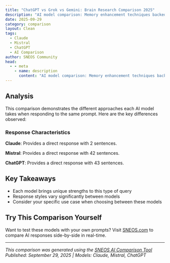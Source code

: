 ```yaml
---
title: "ChatGPT vs Grok vs Gemini: Brain Research Comparison 2025"
description: "AI model comparison: Memory enhancement techniques backed by neuroscience research..."
date: 2025-09-29
category: comparison
layout: Clean
tags:
  - Claude
  - Mistral
  - ChatGPT
  - AI Comparison
author: SNEOS Community
head:
  - - meta
    - name: description
      content: "AI model comparison: Memory enhancement techniques backed by neuroscience research..."
---
```


<ChatComparison
  title="ChatGPT vs Grok vs Gemini: Brain Research Comparison 2025"
  prompt="Memory enhancement techniques backed by neuroscience research"
  :responses='{
    "Claude": "Invalid API source. Please specify \u0027openai\u0027, \u0027anthropic\u0027, \u0027gemini\u0027, \u0027gemini-grounding\u0027, \u0027deepseek\u0027, \u0027grok\u0027, \u0027grok-live\u0027, or \u0027mistral\u0027.",
    "Mistral": "Memory enhancement techniques backed by neuroscience research include several strategies that have been shown to improve memory formation, retention, and recall. Here are some of the most effective methods:\n\n1. **Spaced Repetition**: This technique involves reviewing information multiple times, spaced out over increasing intervals. It\u0027s highly effective for long-term retention and is backed by extensive research, including the work of psychologist Hermann Ebbinghaus.\n\n2. **Active Recall**: Instead of passively reviewing information, actively recall it from your memory. This could be in the form of self-quizzing or explaining concepts out loud. Active recall strengthens neural pathways, making it easier to retrieve information in the future.\n\n3. **Dual Coding**: Combine verbal and visual materials to take advantage of both visual and verbal processing systems. This can involve drawing diagrams, mind maps, or using images alongside text.\n\n4. **Elaborative Interrogation**: Ask \u0022why\u0022 questions related to the information you\u0027re learning. This helps to integrate new information with prior knowledge, enhancing memory.\n\n5. **Interleaved Practice**: Mix up different topics or subjects while studying, rather than focusing on one topic at a time. This improves your brain\u0027s ability to differentiate between types of problems or ideas.\n\n6. **Sleep**: Neuroscience research has shown that sleep plays a crucial role in memory consolidation. Both rapid eye movement (REM) and non-REM sleep stages are important for this process.\n\n7. **Exercise**: Regular physical exercise has been shown to improve memory and cognitive function by increasing brain-derived neurotrophic factor (BDNF), which supports the growth of new neurons and synapses.\n\n8. **Mindfulness and Meditation**: Practicing mindfulness and meditation can improve focus, working memory, and long-term memory by reducing stress and enhancing neural connectivity.\n\n9. **Mnemonic Devices**: Techniques like the method of loci (memory palace), acronyms, and visual imagery can help organize and simplify information, making it easier to remember.\n\n10. **Nutrition**: Certain foods and nutrients, such as omega-3 fatty acids, antioxidants, and flavonoids, have been linked to improved memory and cognitive function.\n\n11. **Social Interaction**: Engaging in social activities and discussions can enhance memory by providing multiple perspectives and reinforcing neural connections.\n\n12. **Chunking**: Breaking down complex information into smaller, manageable \u0022chunks\u0022 can make it easier to remember. This technique is particularly useful for learning sequences or lists.\n\n13. **Emotional Engagement**: Information that is emotionally salient is more likely to be remembered. Incorporating emotional elements into learning can enhance memory retention.\n\n14. **Varied Practice**: Changing the context or environment in which you study can help reinforce memory by creating multiple neural pathways associated with the information.\n\n15. **Teaching Others**: Explaining what you\u0027ve learned to someone else can deepen your understanding and reinforce memory. This is known as the \u0022learning by teaching\u0022 effect.\n\nThese techniques are supported by neuroscience research and can be effectively integrated into daily learning and memory enhancement practices.",
    "ChatGPT": "Certainly! Here are some memory enhancement techniques supported by neuroscience research:\n\n1. **Spaced Repetition**  \n   - **What it is:** Reviewing information at increasing intervals over time rather than cramming.  \n   - **Neuroscience basis:** Spaced repetition strengthens long-term potentiation (LTP) in synapses, enhancing memory consolidation. It leverages the brain\u0027s natural forgetting curve to reinforce learning when memory traces start to weaken.  \n   - **Example:** Using flashcard apps like Anki or spaced review schedules.\n\n2. **Retrieval Practice (Active Recall)**  \n   - **What it is:** Actively recalling information from memory instead of passive review.  \n   - **Neuroscience basis:** Retrieval practice improves neural pathways associated with the memory trace by repeatedly activating them, making recall easier and more durable. It engages the hippocampus and prefrontal cortex more robustly than passive review.  \n   - **Example:** Self-testing, practice quizzes, or trying to write down everything you know about a topic from memory.\n\n3. **Interleaving**  \n   - **What it is:** Mixing different topics or types of problems within a study session rather than focusing on one topic at a time.  \n   - **Neuroscience basis:** Interleaving helps form more flexible encoding and better discrimination between concepts by promoting varied neural pattern activations and preventing habituation.  \n   - **Example:** Studying math problems of different types in a mixed order rather than one type per session.\n\n4. **Elaborative Encoding**  \n   - **What it is:** Adding meaning or making associations with new information to connect it with prior knowledge.  \n   - **Neuroscience basis:** Enhances neural network integration by linking new memories to existing semantic networks, involving regions like the hippocampus and association cortices.  \n   - **Example:** Creating analogies, mind maps, or explaining the information in your own words.\n\n5. **Visualization and Mnemonics**  \n   - **What it is:** Using imagery and memory aids (like acronyms, loci method) to encode and recall information.  \n   - **Neuroscience basis:** Visualization activates multiple brain regions, including the visual cortex and hippocampus, creating richer memory traces. The Method of Loci activates spatial memory circuits in the hippocampus.  \n   - **Example:** Remembering a list by visualizing items in familiar locations.\n\n6. **Adequate Sleep**  \n   - **What it is:** Ensuring sufficient quality sleep after learning new information.  \n   - **Neuroscience basis:** Sleep, especially slow-wave and REM phases, is critical for memory consolidation and synaptic plasticity, facilitating the transfer of memories from the hippocampus to the neocortex.  \n   - **Example:** Getting 7-9 hours of uninterrupted sleep after studying.\n\n7. **Physical Exercise**  \n   - **What it is:** Regular aerobic exercise to boost brain health.  \n   - **Neuroscience basis:** Exercise increases neurogenesis in the hippocampus and elevates brain-derived neurotrophic factor (BDNF), which supports synaptic plasticity and memory formation.  \n   - **Example:** Engaging in 30 minutes of moderate exercise like walking or cycling several times a week.\n\n8. **Mindfulness and Meditation**  \n   - **What it is:** Practices focusing attention and awareness, reducing stress.  \n   - **Neuroscience basis:** Meditation enhances prefrontal cortex function and reduces amygdala activity, improving working memory capacity and cognitive control. Lower stress also reduces cortisol-related memory impairments.  \n   - **Example:** Daily mindfulness meditation sessions of 10-20 minutes.\n\n9. **Proper Nutrition**  \n   - **What it is:** A diet rich in antioxidants, omega-3 fatty acids, and vitamins.  \n   - **Neuroscience basis:** Nutrients like DHA support neuron membrane integrity and synaptic function, while antioxidants reduce oxidative stress that can damage memory circuits.  \n   - **Example:** Eating fatty fish, nuts, berries, and leafy greens.\n\nImplementing a combination of these techniques can significantly enhance memory based on our current understanding of brain function and plasticity.\n\nWould you like recommendations on specific exercises or tools to practice these methods?"
  }'
  published-date="16:16"
/>

## Analysis

This comparison demonstrates the different approaches each AI model takes when responding to the same prompt. Here are the key differences observed:

### Response Characteristics

**Claude**: Provides a direct response with 2 sentences. 

**Mistral**: Provides a direct response with 42 sentences. 

**ChatGPT**: Provides a direct response with 43 sentences. 

## Key Takeaways

- Each model brings unique strengths to this type of query
- Response styles vary significantly between models
- Consider your specific use case when choosing between these models

## Try This Comparison Yourself

Want to test these models with your own prompts? Visit [SNEOS.com](https://sneos.com) to compare AI responses side-by-side in real-time.

---

*This comparison was generated using the [SNEOS AI Comparison Tool](https://sneos.com)*
*Published: September 29, 2025 | Models: Claude, Mistral, ChatGPT*
